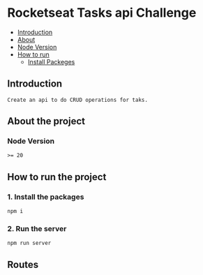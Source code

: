 # Rocketseat Tasks api Challenge

- [Introduction](#introduction)
- [About](#about-the-project)
- [Node Version](#node-version)
- [How to run](#introduction)
    - [Install Packeges](#1-install-the-packages)

## Introduction
```
Create an api to do CRUD operations for taks.
```

## About the project

### Node Version
```
>= 20
```

## How to run the project

### 1. Install the packages
```shell
npm i
```

### 2. Run the server
```shell
npm run server
```

## Routes